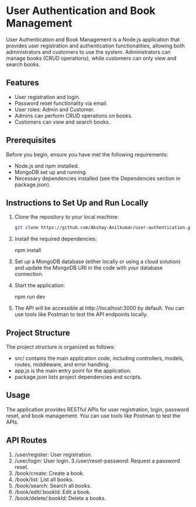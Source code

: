 # User Authentication and Book Management 
User Authentication and Book Management is a Node.js application that provides user registration and authentication functionalities, allowing both administrators and customers to use the system. Administrators can manage books (CRUD operations), while customers can only view and search books.

## Features  
* User registration and login.
* Password reset functionality via email.
* User roles: Admin and Customer.
* Admins can perform CRUD operations on books.
* Customers can view and search books.

## Prerequisites
Before you begin, ensure you have met the following requirements:

* Node.js and npm installed.
* MongoDB set up and running.
* Necessary dependencies installed (see the Dependencies section in package.json).

## Instructions to Set Up and Run Locally

1. Clone the repository to your local machine:

   ```bash
   git clone https://github.com/Akshay-Anilkumar/user-authentication.git

2. Install the required dependencies:

   npm install
   
3. Set up a MongoDB database (either locally or using a cloud solution) and update the MongoDB URI in the code with your database connection.
   
4. Start the application:

   npm run dev

5. The API will be accessible at http://localhost:3000 by default. You can use tools like Postman to test the API endpoints locally.

## Project Structure
The project structure is organized as follows:

* src/ contains the main application code, including controllers, models, routes, middleware, and error handling.
* app.js is the main entry point for the application.
* package.json lists project dependencies and scripts.

## Usage
The application provides RESTful APIs for user registration, login, password reset, and book management. You can use tools like Postman to test the APIs.

## API Routes
1. /user/register: User registration.
2. /user/login: User login.
3./user/reset-password: Request a password reset.
4. /book/create: Create a book.
5. /book/list: List all books.
6. /book/search: Search all books.
7. /book/edit/:bookId: Edit a book.
8. /book/delete/:bookId: Delete a books.
